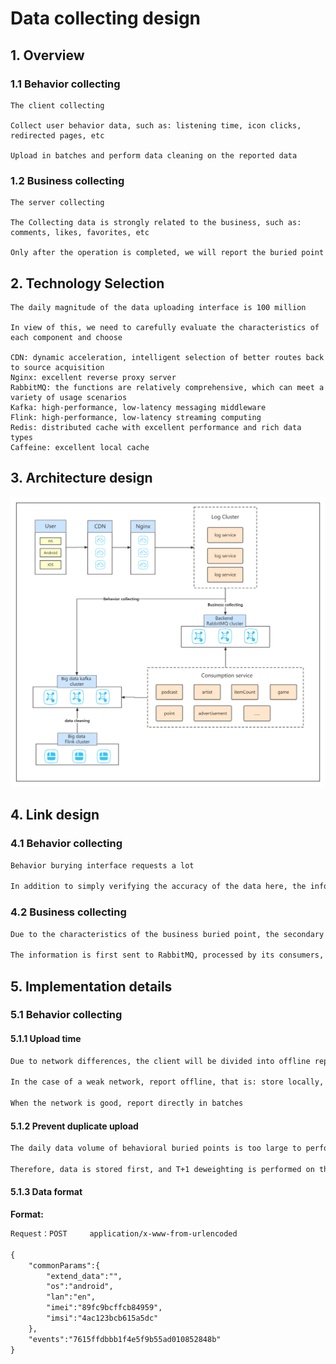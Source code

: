 # Data collecting design

## 1. Overview

### 1.1 Behavior collecting

```
The client collecting

Collect user behavior data, such as: listening time, icon clicks, redirected pages, etc

Upload in batches and perform data cleaning on the reported data

```

### 1.2 Business collecting

```
The server collecting

The Collecting data is strongly related to the business, such as: comments, likes, favorites, etc

Only after the operation is completed, we will report the buried point
```

## 2. Technology Selection

```
The daily magnitude of the data uploading interface is 100 million

In view of this, we need to carefully evaluate the characteristics of each component and choose

CDN: dynamic acceleration, intelligent selection of better routes back to source acquisition
Nginx: excellent reverse proxy server
RabbitMQ: the functions are relatively comprehensive, which can meet a variety of usage scenarios
Kafka: high-performance, low-latency messaging middleware
Flink: high-performance, low-latency streaming computing
Redis: distributed cache with excellent performance and rich data types
Caffeine: excellent local cache

```

## 3. Architecture design

![Data collecting design](../Material/image/Data%20collecting%20design.png)

## 4. Link design

### 4.1 Behavior collecting

```markdown
Behavior burying interface requests a lot

In addition to simply verifying the accuracy of the data here, the information should be directly sent to the big data Kafka
```

### 4.2 Business collecting

```markdown
Due to the characteristics of the business buried point, the secondary forwarding after processing is required here

The information is first sent to RabbitMQ, processed by its consumers, and then the data is sent to the big data Kafka
```

## 5. Implementation details

### 5.1 Behavior collecting

#### 5.1.1 Upload time

```markdown
Due to network differences, the client will be divided into offline reporting and real-time reporting

In the case of a weak network, report offline, that is: store locally, and report in batches when the network is smooth

When the network is good, report directly in batches
```

#### 5.1.2 Prevent duplicate upload

```markdown
The daily data volume of behavioral buried points is too large to perform real-time deweighting, which will affect performance

Therefore, data is stored first, and T+1 deweighting is performed on the big data side
```

#### 5.1.3 Data format

**Format:**

```markdown
Request：POST     application/x-www-from-urlencoded

{
    "commonParams":{
        "extend_data":"",
        "os":"android",
        "lan":"en",
        "imei":"89fc9bcffcb84959",
        "imsi":"4ac123bcb615a5dc"
    },
    "events":"7615ffdbbb1f4e5f9b55ad010852848b"
}
```












